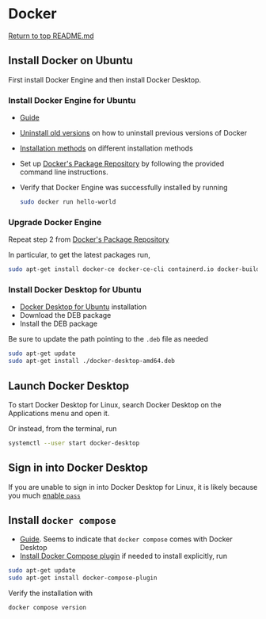 # Docker

[Return to top README.md](../../README.md)

## Install Docker on Ubuntu

First install Docker Engine and then install Docker Desktop.

### Install Docker Engine for Ubuntu

- [Guide](https://docs.docker.com/engine/install/ubuntu/)
- [Uninstall old versions](https://docs.docker.com/engine/install/ubuntu/#uninstall-old-versions) on how to uninstall previous versions of Docker
- [Installation methods](https://docs.docker.com/engine/install/ubuntu/#installation-methods) on different installation methods
- Set up [Docker's Package Repository](https://docs.docker.com/engine/install/ubuntu/#install-using-the-repository) by following the provided command line instructions.
- Verify that Docker Engine was successfully installed by running

    ```bash
    sudo docker run hello-world
    ```

### Upgrade Docker Engine

Repeat step 2 from [Docker's Package Repository](https://docs.docker.com/engine/install/ubuntu/#install-using-the-repository)

In particular, to get the latest packages run,

```bash
sudo apt-get install docker-ce docker-ce-cli containerd.io docker-buildx-plugin docker-compose-plugin
```

### Install Docker Desktop for Ubuntu

- [Docker Desktop for Ubuntu](https://docs.docker.com/desktop/install/ubuntu/) installation
- Download the DEB package
- Install the DEB package

Be sure to update the path pointing to the `.deb` file as needed

```bash
sudo apt-get update
sudo apt-get install ./docker-desktop-amd64.deb
```

## Launch Docker Desktop

To start Docker Desktop for Linux, search Docker Desktop on the Applications menu and open it.

Or instead, from the terminal, run

```bash
systemctl --user start docker-desktop
```

## Sign in into Docker Desktop

If you are unable to sign in into Docker Desktop for Linux, it is likely because you much [enable `pass`](https://docs.docker.com/desktop/get-started/#signing-in-with-docker-desktop-for-linux)

## Install `docker compose`

- [Guide](https://docs.docker.com/compose/install/). Seems to indicate that `docker compose` comes with Docker Desktop
- [Install Docker Compose plugin](https://docs.docker.com/compose/install/linux/#install-using-the-repository) if needed to install explicitly, run

```bash
sudo apt-get update
sudo apt-get install docker-compose-plugin
```

Verify the installation with

```bash
docker compose version
```

